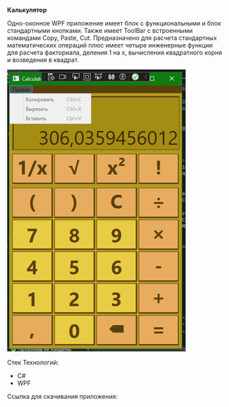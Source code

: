 **Калькулятор**

Одно-оконное WPF приложение имеет блок с функциональными и блок стандартными кнопками. Также имеет ToolBar с встроенными командами Copy, Paste, Cut.
Предназначено для расчета стандартных математических операций плюс имеет четыре инженерные функции для расчета факториала, деления 1 на x, вычисления квадратного корня и возведения в квадрат.

![Иллюстрация к проекту](https://github.com/ZhiyanovAndrey/WPF-Calculator/blob/master/Calculator.png)

Стек Технологий:

- C#
- WPF

Ссылка для скачивания приложения: 
